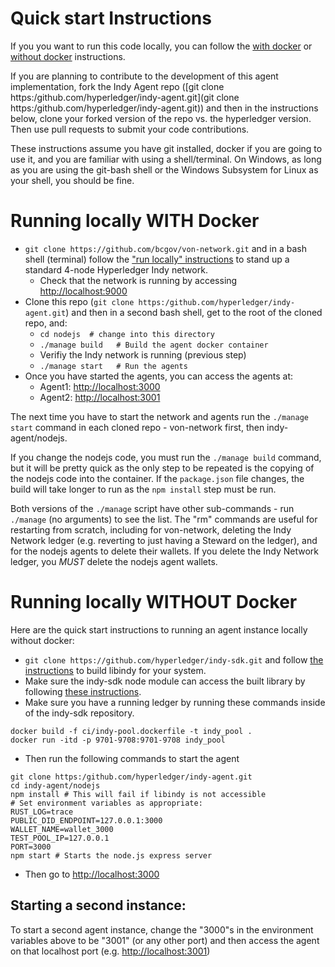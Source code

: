# Quick start Instructions

If you you want to run this code locally, you can follow the [with docker](running-locally-with-docker) or [without docker](running-locally-without-docker) instructions.

If you are planning to contribute to the development of this agent implementation, fork the Indy Agent repo ([git clone https:/github.com/hyperledger/indy-agent.git](git clone https:/github.com/hyperledger/indy-agent.git)) and then in the instructions below, clone your forked version of the repo vs. the hyperledger version. Then use pull requests to submit your code contributions.

These instructions assume you have git installed, docker if you are going to use it, and you are familiar with using a shell/terminal. On Windows, as long as you are using the git-bash shell or the Windows Subsystem for Linux as your shell, you should be fine.

# Running locally WITH Docker

* `git clone https://github.com/bcgov/von-network.git` and in a bash shell (terminal) follow the ["run locally" instructions](https://github.com/bcgov/von-network#running-the-network-locally) to stand up a standard 4-node Hyperledger Indy network.
    * Check that the network is running by accessing [http://localhost:9000](http://localhost:9000)
* Clone this repo (`git clone https:/github.com/hyperledger/indy-agent.git`) and then in a second bash shell, get to the root of the cloned repo, and:
    * `cd nodejs  # change into this directory`
    * `./manage build   # Build the agent docker container`
    * Verifiy the Indy network is running (previous step)
    * `./manage start   # Run the agents`
* Once you have started the agents, you can access the agents at:
    * Agent1: [http://localhost:3000](http://localhost:3000)
    * Agent2: [http://localhost:3001](http://localhost:3001)

The next time you have to start the network and agents run the `./manage start` command in each cloned repo - von-network first, then indy-agent/nodejs.

If you change the nodejs code, you must run the `./manage build` command, but it will be pretty quick as the only step to be repeated is the copying of the nodejs code into the container.  If the `package.json` file changes, the build will take longer to run as the `npm install` step must be run.

Both versions of the `./manage` script have other sub-commands - run `./manage` (no arguments) to see the list.  The "rm" commands are useful for restarting from scratch, including for von-network, deleting the Indy Network ledger (e.g. reverting to just having a Steward on the ledger), and for the nodejs agents to delete their wallets. If you delete the Indy Network ledger, you *MUST* delete the nodejs agent wallets.

# Running locally WITHOUT Docker

Here are the quick start instructions to running an agent instance locally without docker:

* `git clone https://github.com/hyperledger/indy-sdk.git` and follow [the instructions](https://github.com/hyperledger/indy-sdk/tree/master/doc) to build libindy for your system.
* Make sure the indy-sdk node module can access the built library by following [these instructions](https://www.npmjs.com/package/indy-sdk#installing).
* Make sure you have a running ledger by running these commands inside of the indy-sdk repository.

```
docker build -f ci/indy-pool.dockerfile -t indy_pool .
docker run -itd -p 9701-9708:9701-9708 indy_pool
```

* Then run the following commands to start the agent

```
git clone https:/github.com/hyperledger/indy-agent.git
cd indy-agent/nodejs
npm install # This will fail if libindy is not accessible
# Set environment variables as appropriate:
RUST_LOG=trace
PUBLIC_DID_ENDPOINT=127.0.0.1:3000
WALLET_NAME=wallet_3000
TEST_POOL_IP=127.0.0.1
PORT=3000
npm start # Starts the node.js express server
```
* Then go to [http://localhost:3000](http://localhost:3000)

## Starting a second instance:

To start a second agent instance, change the "3000"s in the environment variables above to be "3001" (or any other port) and then access the agent on that localhost port (e.g. [http://localhost:3001](http://localhost:3001))

